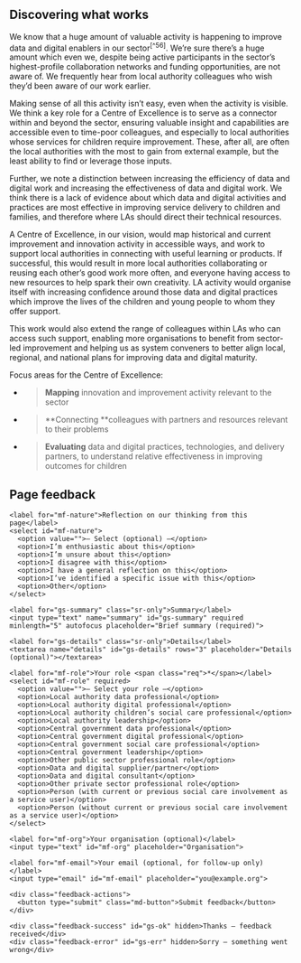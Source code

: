 ## Discovering what works

We know that a huge amount of valuable activity is happening to improve data and digital enablers in our sector<sup>[^56]</sup>. We’re sure there’s a huge amount which even we, despite being active participants in the sector’s highest-profile collaboration networks and funding opportunities, are not aware of. We frequently hear from local authority colleagues who wish they’d been aware of our work earlier.

Making sense of all this activity isn’t easy, even when the activity is visible. We think a key role for a Centre of Excellence is to serve as a connector within and beyond the sector, ensuring valuable insight and capabilities are accessible even to time-poor colleagues, and especially to local authorities whose services for children require improvement. These, after all, are often the local authorities with the most to gain from external example, but the least ability to find or leverage those inputs.

Further, we note a distinction between increasing the efficiency of data and digital work and increasing the effectiveness of data and digital work. We think there is a lack of evidence about which data and digital activities and practices are most effective in improving service delivery to children and families, and therefore where LAs should direct their technical resources.

A Centre of Excellence, in our vision, would map historical and current improvement and innovation activity in accessible ways, and work to support local authorities in connecting with useful learning or products. If successful, this would result in more local authorities collaborating or reusing each other’s good work more often, and everyone having access to new resources to help spark their own creativity. LA activity would organise itself with increasing confidence around those data and digital practices which improve the lives of the children and young people to whom they offer support.

This work would also extend the range of colleagues within LAs who can access such support, enabling more organisations to benefit from sector-led improvement and helping us as system conveners to better align local, regional, and national plans for improving data and digital maturity.

Focus areas for the Centre of Excellence:

- > **Mapping** innovation and improvement activity relevant to the sector

- > **Connecting **colleagues with partners and resources relevant to their problems

- > **Evaluating** data and digital practices, technologies, and delivery partners, to understand relative effectiveness in improving outcomes for children


<!--- feedback form only below here -->

<div class="feedback-section feedback-compact" id="sheets">
  <h2>Page feedback</h2>
  <form id="gs-form">
    <input type="hidden" name="page" id="gs-page">
    <input type="text" name="hp_field" id="hp_field" style="display:none" tabindex="-1" autocomplete="off">

    <label for="mf-nature">Reflection on our thinking from this page</label>
    <select id="mf-nature">
      <option value="">— Select (optional) —</option>
      <option>I’m enthusiastic about this</option>
      <option>I’m unsure about this</option>
      <option>I disagree with this</option>
      <option>I have a general reflection on this</option>
      <option>I’ve identified a specific issue with this</option>
      <option>Other</option>
    </select>
    
    <label for="gs-summary" class="sr-only">Summary</label>
    <input type="text" name="summary" id="gs-summary" required minlength="5" autofocus placeholder="Brief summary (required)">

    <label for="gs-details" class="sr-only">Details</label>
    <textarea name="details" id="gs-details" rows="3" placeholder="Details (optional)"></textarea>

    <label for="mf-role">Your role <span class="req">*</span></label>
    <select id="mf-role" required>
      <option value="">— Select your role —</option>
      <option>Local authority data professional</option>
      <option>Local authority digital professional</option>
      <option>Local authority children’s social care professional</option>
      <option>Local authority leadership</option>
      <option>Central government data professional</option>
      <option>Central government digital professional</option>
      <option>Central government social care professional</option>
      <option>Central government leadership</option>
      <option>Other public sector professional role</option>
      <option>Data and digital supplier/partner</option>
      <option>Data and digital consultant</option>
      <option>Other private sector professional role</option>
      <option>Person (with current or previous social care involvement as a service user)</option>
      <option>Person (without current or previous social care involvement as a service user)</option>
    </select>

    <label for="mf-org">Your organisation (optional)</label>
    <input type="text" id="mf-org" placeholder="Organisation">

    <label for="mf-email">Your email (optional, for follow-up only)</label>
    <input type="email" id="mf-email" placeholder="you@example.org">

    <div class="feedback-actions">
      <button type="submit" class="md-button">Submit feedback</button>
    </div>

    <div class="feedback-success" id="gs-ok" hidden>Thanks — feedback received</div>
    <div class="feedback-error" id="gs-err" hidden>Sorry — something went wrong</div>
  </form>
</div>


